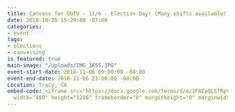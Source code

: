 ```yaml
---
title: Canvass for GOTV - 11/6 - Election Day! (Many shifts available)
date: 2018-10-26 15:29:00 -07:00
categories:
- event
tags:
- elections
- canvassing
is featured: true
main-image: "/uploads/IMG_3655.JPG"
event-start-date: 2018-11-06 09:00:00 -08:00
event-end-date: 2018-11-06 21:00:00 -08:00
Location: Tracy, CA
embed-code: <iframe src="https://docs.google.com/forms/d/e/1FAIpQLSfRpCQiXRmmM-fp57LYvnvOQSlfoedWDJLTBna5B14ovCAzyA/viewform?embedded=true"
  width="480" height="1286" frameborder="0" marginheight="0" marginwidth="0">Loading...</iframe>
---
```


